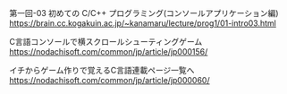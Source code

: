 第一回-03 初めての C/C++ プログラミング(コンソールアプリケーション編)
https://brain.cc.kogakuin.ac.jp/~kanamaru/lecture/prog1/01-intro03.html

C言語コンソールで横スクロールシューティングゲーム
https://nodachisoft.com/common/jp/article/jp000156/

イチからゲーム作りで覚えるC言語連載ページ一覧へ
https://nodachisoft.com/common/jp/article/jp000060/